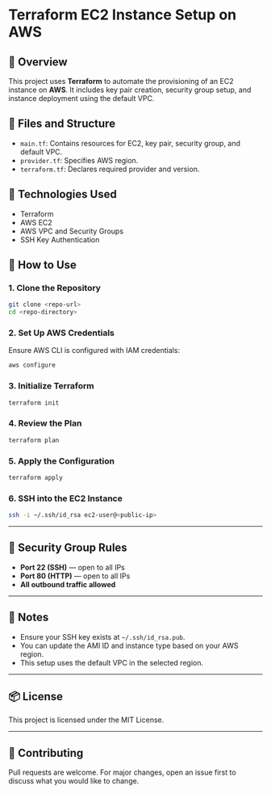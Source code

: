 # Terraform EC2 Instance Setup on AWS

## 📌 Overview
This project uses **Terraform** to automate the provisioning of an EC2 instance on **AWS**. It includes key pair creation, security group setup, and instance deployment using the default VPC.

## 📁 Files and Structure
- `main.tf`: Contains resources for EC2, key pair, security group, and default VPC.
- `provider.tf`: Specifies AWS region.
- `terraform.tf`: Declares required provider and version.

## 🧰 Technologies Used
- Terraform
- AWS EC2
- AWS VPC and Security Groups
- SSH Key Authentication

## 🚀 How to Use

### 1. Clone the Repository
```bash
git clone <repo-url>
cd <repo-directory>
```

### 2. Set Up AWS Credentials

Ensure AWS CLI is configured with IAM credentials:

```bash
aws configure
```

### 3. Initialize Terraform

```bash
terraform init
```

### 4. Review the Plan

```bash
terraform plan
```

### 5. Apply the Configuration

```bash
terraform apply
```

### 6. SSH into the EC2 Instance

```bash
ssh -i ~/.ssh/id_rsa ec2-user@<public-ip>
```

---

## 🔐 Security Group Rules

- **Port 22 (SSH)** — open to all IPs
- **Port 80 (HTTP)** — open to all IPs
- **All outbound traffic allowed**

---

## 📝 Notes

- Ensure your SSH key exists at `~/.ssh/id_rsa.pub`.
- You can update the AMI ID and instance type based on your AWS region.
- This setup uses the default VPC in the selected region.

---

## 📦 License

This project is licensed under the MIT License.

---

## 🤝 Contributing

Pull requests are welcome. For major changes, open an issue first to discuss what you would like to change.
